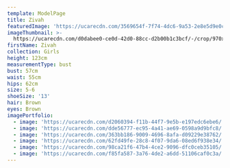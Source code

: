 ```yaml
---
template: ModelPage
title: Zivah
featuredImage: 'https://ucarecdn.com/3569654f-7f74-4dc6-9a53-2e8e5d9e0c2d/'
imageThumbnail: >-
  https://ucarecdn.com/d0dabee0-ce0d-42d0-88cc-d2b00b1c3bcf/-/crop/970x1113/210,0/-/preview/
firstName: Zivah
collection: Girls
height: 123cm
measurementType: bust
bust: 57cm
waist: 55cm
hips: 62cm
size: 5-6
shoeSize: '13'
hair: Brown
eyes: Brown
imagePortfolio:
  - image: 'https://ucarecdn.com/d2060394-f11b-44f7-9e5b-e197edc6ebe6/'
  - image: 'https://ucarecdn.com/dde56777-ec95-4a41-ae69-0598a9d9bfc8/'
  - image: 'https://ucarecdn.com/363bb186-9009-4696-8afa-d09229e38762/'
  - image: 'https://ucarecdn.com/62fd49fe-28c8-4f07-9da6-08ed6f938e34/'
  - image: 'https://ucarecdn.com/98ca21f6-47b4-4ce2-9096-dfc0ceb35105/'
  - image: 'https://ucarecdn.com/f85fa587-3a76-4de2-a6dd-51106caf0c3a/'
---
```


